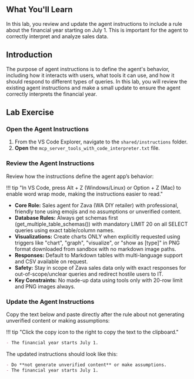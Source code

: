## What You'll Learn

In this lab, you review and update the agent instructions to include a rule about the financial year starting on July 1. This is important for the agent to correctly interpret and analyze sales data.

## Introduction

The purpose of agent instructions is to define the agent's behavior, including how it interacts with users, what tools it can use, and how it should respond to different types of queries. In this lab, you will review the existing agent instructions and make a small update to ensure the agent correctly interprets the financial year.

## Lab Exercise

### Open the Agent Instructions

1. From the VS Code Explorer, navigate to the `shared/instructions` folder.
2. **Open** the `mcp_server_tools_with_code_interpreter.txt` file.

### Review the Agent Instructions

Review how the instructions define the agent app’s behavior:

!!! tip "In VS Code, press Alt + Z (Windows/Linux) or Option + Z (Mac) to enable word wrap mode, making the instructions easier to read."

- **Core Role:** Sales agent for Zava (WA DIY retailer) with professional, friendly tone using emojis and no assumptions or unverified content.
- **Database Rules:** Always get schemas first (get_multiple_table_schemas()) with mandatory LIMIT 20 on all SELECT queries using exact table/column names.
- **Visualizations:** Create charts ONLY when explicitly requested using triggers like "chart", "graph", "visualize", or "show as [type]" in PNG format downloaded from sandbox with no markdown image paths.
- **Responses:** Default to Markdown tables with multi-language support and CSV available on request.
- **Safety:** Stay in scope of Zava sales data only with exact responses for out-of-scope/unclear queries and redirect hostile users to IT.
- **Key Constraints:** No made-up data using tools only with 20-row limit and PNG images always.

### Update the Agent Instructions

Copy the text below and paste directly after the rule about not generating unverified content or making assumptions:

!!! tip "Click the copy icon to the right to copy the text to the clipboard."

```markdown
- The financial year starts July 1.
```

The updated instructions should look like this:

```markdown
- Do **not generate unverified content** or make assumptions.
- The financial year starts July 1.
```
